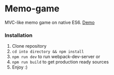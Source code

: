 # Memo-game
MVC-like memo game on native ES6. [Demo](https://dimiork.github.io/memo-game/ "Demo")


### Installation
1. Clone repository
2. `cd into directory && npm install`
4. `npm run dev`   to run webpack-dev-server or
5. `npm run build` to get production ready sources
6. Enjoy :)
